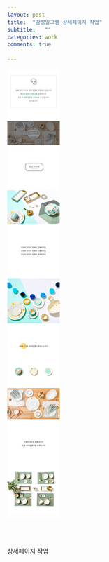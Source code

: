 ```yaml
---
layout: post
title:  "감성일그램 상세페이지 작업"
subtitle:   ""
categories: work
comments: true

---
```










![감성일그램](/assets/img/designer/감성일그램.png)

<br>

<br>



상세페이지 작업